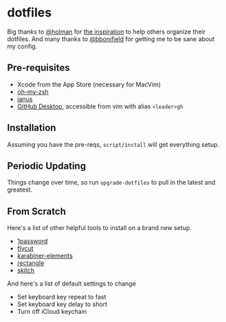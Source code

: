 # dotfiles

Big thanks to [@holman](https://github.com/holman) for [the inspiration](https://github.com/holman/dotfiles) to help others organize their dotfiles. And many thanks to [@bbonifield](https://github.com/bbonifield) for getting me to be sane about my config.

## Pre-requisites

- Xcode from the App Store (necessary for MacVim)
- [oh-my-zsh](https://github.com/robbyrussell/oh-my-zsh)
- [janus](https://github.com/carlhuda/janus)
- [GitHub Desktop](https://desktop.github.com/), accessible from vim with alias `<leader>gh`

## Installation

Assuming you have the pre-reqs, `script/install` will get everything setup.

## Periodic Updating

Things change over time, so run `upgrade-dotfiles` to pull in the latest
and greatest.

## From Scratch

Here's a list of other helpful tools to install on a brand new setup.

- [1password](https://1password.com/product/mac/)
- [flycut](https://apps.apple.com/us/app/flycut-clipboard-manager/id442160987?mt=12)
- [karabiner-elements](https://karabiner-elements.pqrs.org/)
- [rectangle](https://rectangleapp.com/)
- [skitch](https://apps.apple.com/us/app/skitch-snap-mark-up-share/id425955336?mt=12)

And here's a list of default settings to change

- Set keyboard key repeat to fast
- Set keyboard key delay to short
- Turn off iCloud keychain
